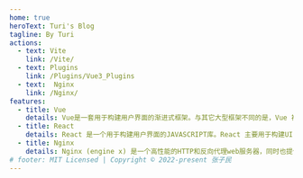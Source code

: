 ```yaml
---
home: true
heroText: Turi's Blog
tagline: By Turi
actions:
  - text: Vite
    link: /Vite/
  - text: Plugins
    link: /Plugins/Vue3_Plugins
  - text:  Nginx
    link: /Nginx/
features:
  - title: Vue
    details: Vue是一套用于构建用户界面的渐进式框架。与其它大型框架不同的是，Vue 被设计为可以自底向上逐层应用。
  - title: React
    details: React 是一个用于构建用户界面的JAVASCRIPT库。React 主要用于构建UI，很多人认为React 是MVC 中的V（视图）。
  - title: Nginx
    details: Nginx (engine x) 是一个高性能的HTTP和反向代理web服务器，同时也提供了IMAP/POP3/SMTP服务。
# footer: MIT Licensed | Copyright © 2022-present 张子民
---
```

